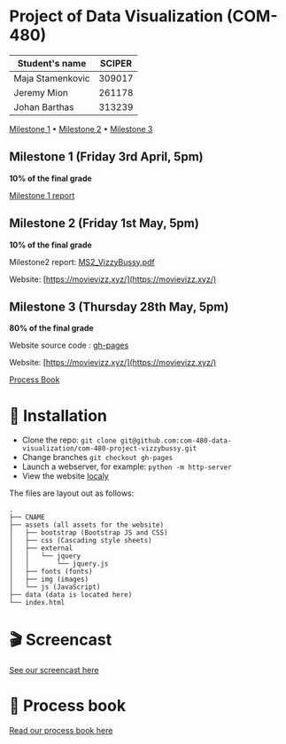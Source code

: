 # Project of Data Visualization (COM-480)

| Student's name | SCIPER |
| -------------- | ------ |
| Maja Stamenkovic | 309017 |
| Jeremy Mion | 261178 |
| Johan Barthas | 313239 |

[Milestone 1](#milestone-1-friday-3rd-april-5pm) • [Milestone 2](#milestone-2-friday-1st-may-5pm) • [Milestone 3](#milestone-3-thursday-28th-may-5pm)

## Milestone 1 (Friday 3rd April, 5pm)

**10% of the final grade**

[Milestone 1 report](https://github.com/com-480-data-visualization/com-480-project-vizzybussy/blob/master/milestone1.md)

## Milestone 2 (Friday 1st May, 5pm)

**10% of the final grade**

Milestone2 report: [MS2_VizzyBussy.pdf](https://github.com/com-480-data-visualization/com-480-project-vizzybussy/blob/master/MS2_VizzyBussy.pdf)

Website: [https://movievizz.xyz/](https://movievizz.xyz/)

## Milestone 3 (Thursday 28th May, 5pm)

**80% of the final grade**

Website source code : [gh-pages](https://github.com/com-480-data-visualization/com-480-project-vizzybussy/tree/gh-pages)

Website: [https://movievizz.xyz/](https://movievizz.xyz/)

[Process Book](https://ih0.redbubble.net/image.901251052.0103/flat,550x550,075,f.u3.jpg)

# 🚀 Installation

* Clone the repo: `git clone git@github.com:com-480-data-visualization/com-480-project-vizzybussy.git`
* Change branches `git checkout gh-pages`
* Launch a webserver, for example: `python -m http-server`
* View the website [localy](http://127.0.0.1:8000)

The files are layout out as follows:
```
.
├── CNAME
├── assets (all assets for the website)
│   ├── bootstrap (Bootstrap JS and CSS)
│   ├── css (Cascading style sheets)
│   ├── external
│   │   └── jquery
│   │       └── jquery.js
│   ├── fonts (fonts)
│   ├── img (images)
│   └── js (JavaScript)
├── data (data is located here)
└── index.html
```
# 🎬 Screencast

[See our screencast here](https://www.youtube.com/watch?v=ROOeGPrC1Do)

# 📖 Process book

[Read our process book here](https://www.youtube.com/watch?v=7edeOEuXdMU)
